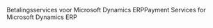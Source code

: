 <span data-ttu-id="bb643-101">Betalingsservices voor Microsoft Dynamics ERP</span><span class="sxs-lookup"><span data-stu-id="bb643-101">Payment Services for Microsoft Dynamics ERP</span></span>